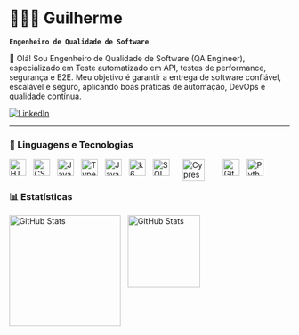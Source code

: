# 👩🏻‍💻 Guilherme 

**`Engenheiro de Qualidade de Software`**

👋 Olá! Sou Engenheiro de Qualidade de Software (QA Engineer), especializado em Teste automatizado em API, testes de performance, segurança e E2E. Meu objetivo é garantir a entrega de software confiável, escalável e seguro, aplicando boas práticas de automação, DevOps e qualidade contínua.

<p align="left">
    <a href="https://www.linkedin.com/in/guilherme-costa-2a669b20a/" target="_blank">
        <img 
            alt="LinkedIn" 
            title="Visite meu LinkedIn" 
            src="https://img.shields.io/badge/LinkedIn-0A66C2?style=for-the-badge&logo=linkedin&logoColor=white"
        />
    </a>
</p>

---

### 🤖 Linguagens e Tecnologias

<img 
    align="left" 
    alt="HTML"
    title="HTML" 
    width="30px" 
    style="padding-right: 10px;" 
    src="https://cdn.jsdelivr.net/gh/devicons/devicon@latest/icons/html5/html5-original.svg" 
/>
<img 
    align="left" 
    alt="CSS" 
    title="CSS"
    width="30px" 
    style="padding-right: 10px;" 
    src="https://cdn.jsdelivr.net/gh/devicons/devicon@latest/icons/css3/css3-original.svg" 
/>
<img 
    align="left" 
    alt="JavaScript" 
    title="JavaScript"
    width="30px" 
    style="padding-right: 10px;" 
    src="https://cdn.jsdelivr.net/gh/devicons/devicon@latest/icons/javascript/javascript-original.svg" 
/>
<img 
    align="left" 
    alt="TypeScript"
    title="TypeScript" 
    width="30px" 
    style="padding-right: 10px;" 
    src="https://cdn.jsdelivr.net/gh/devicons/devicon@latest/icons/typescript/typescript-original.svg" 
/>
<img 
    align="left" 
    alt="Java"
    title="Java" 
    width="30px" 
    style="padding-right: 10px;" 
    src="https://cdn.jsdelivr.net/gh/devicons/devicon@latest/icons/java/java-original.svg" 
/>
<img 
    align="left" 
    alt="k6" 
    title="k6"
    width="30px" 
    style="padding-right: 10px;" 
    src="https://cdn.jsdelivr.net/gh/devicons/devicon@latest/icons/k6/k6-original.svg" 
/>
<img 
    align="left" 
    alt="SQL"
    title="SQL" 
    width="30px" 
    style="padding-right: 20px;" 
    src="https://cdn.jsdelivr.net/gh/devicons/devicon@latest/icons/microsoftsqlserver/microsoftsqlserver-original.svg" 
/>
<img 
    align="left" 
    alt="Cypress" 
    title="Cypress"
    width="40px" 
    style="padding-right: 30px;" 
    src="https://cdn.jsdelivr.net/gh/devicons/devicon@latest/icons/cypressio/cypressio-original-wordmark.svg" 
/>
<img 
    align="left" 
    alt="Git" 
    title="Git"
    width="30px" 
    style="padding-right: 10px;" 
    src="https://cdn.jsdelivr.net/gh/devicons/devicon@latest/icons/git/git-original.svg" 
/>
<img 
    align="left" 
    alt="Python" 
    title="Python"
    width="30px" 
    style="padding-right: 10px;" 
    src="https://cdn.jsdelivr.net/gh/devicons/devicon@latest/icons/python/python-original.svg" 
/>

<br/>
<br/>

### 📊 Estatísticas

<p>
  <img 
    align="left" 
    alt="GitHub Stats" 
    height="200" 
    style="padding-right: 10px;" 
    src="https://github-readme-stats.vercel.app/api?username=Guilherme-Costa1&show_icons=true&theme=tokyonight&include_all_commits=radical" 
  />

<img 
      align="left" 
      alt="GitHub Stats" 
      height="130" 
      styple="padding-right: 90px;"
      src="https://github-readme-stats.vercel.app/api/top-langs/?username=Guilherme-Costa1&layout=compact&theme=radical" 
  />

</p>
